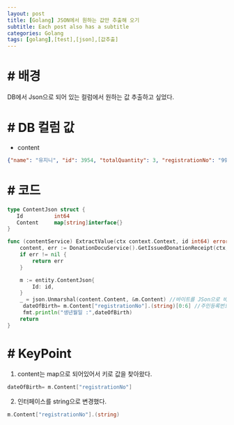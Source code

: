 ```yaml
---
layout: post
title: [Golang] JSON에서 원하는 값만 추출해 오기
subtitle: Each post also has a subtitle
categories: Golang
tags: [golang],[test],[json],[값추출]
---
```


# # 배경
DB에서 Json으로 되어 있는 컬럼에서 원하는 값 추출하고 싶었다.

# # DB 컬럼 값
* content
```json
{"name": "유지니", "id": 3954, "totalQuantity": 3, "registrationNo": "990101-2******"}
```

# # 코드
```go
type ContentJson struct {
   Id 		   int64
   Content     map[string]interface{}
}
```

```go
func (contentService) ExtractValue(ctx context.Context, id int64) error {
	content, err := DonationDocuService().GetIssuedDonationReceipt(ctx, id) //원하는 값을 가져왔다.
	if err != nil {
		return err
	}

	m := entity.ContentJson{
		Id: id,
	}
	_ = json.Unmarshal(content.Content, &m.Content) //바이트를 JSon으로 바꿔준다.
	 dateOfBirth= m.Content["registrationNo"].(string)[0:6] //주민등록번호에서 앞에 6자리만 추출한다.
	 fmt.println("생년월일 :",dateOfBirth)
    return
}

```

# # KeyPoint

1) content는 map으로 되어있어서 키로 값을 찾아왔다.
```go
dateOfBirth= m.Content["registrationNo"]
```

2) 인터페이스를 string으로 변경했다.
```go
m.Content["registrationNo"].(string)
```

